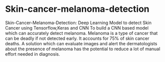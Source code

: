 # Skin-cancer-melanoma-detection
Skin-Cancer-Melanoma-Detection:
Deep Learning Model to detect Skin Cancer using Tensorflow,Keras and CNN To build a CNN based model which can accurately detect melanoma. Melanoma is a type of cancer that can be deadly if not detected early. It accounts for 75% of skin cancer deaths. A solution which can evaluate images and alert the dermatologists about the presence of melanoma has the potential to reduce a lot of manual effort needed in diagnosis.
